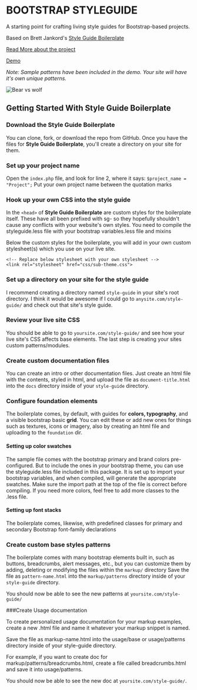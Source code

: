 BOOTSTRAP STYLEGUIDE
==============================

A starting point for crafting living style guides for Bootstrap-based projects.

Based on Brett Jankord's [Style Guide Boilerplate](http://brettjankord.com/projects/style-guide-boilerplate/)

[Read More about the project](http://www.google.com/‎)

[Demo](http://www.google.com/)

*Note: Sample patterns have been included in the demo. Your site will have it's own unique patterns.*

![Bear vs wolf](http://i.ytimg.com/vi/SrXGUybN_Qw/hqdefault.jpg)

## Getting Started With Style Guide Boilerplate

### Download the Style Guide Boilerplate
You can clone, fork, or download the repo from GitHub.
Once you have the files for **Style Guide Boilerplate**, you'll create a directory on your site for them.

### Set up your project name
Open the `index.php` file, and look for line 2, where it says:
`$project_name = "Project";`
Put your own project name between the quotation marks

### Hook up your own CSS into the style guide
In the `<head>` of **Style Guide Boilerplate** are custom styles for the boilerplate itself. These have all been prefixed with sg- so they hopefully shouldn't cause any conflicts with your website's own styles. You need to compile the styleguide.less file with your bootstrap variables.less file and mixins

Below the custom styles for the boilerplate, you will add in your own custom stylesheet(s) which you use on your live site.


    <!-- Replace below stylesheet with your own stylesheet -->
  	<link rel="stylesheet" href="css/sub-theme.css">


### Set up a directory on your site for the style guide
I recommend creating a directory named `style-guide` in your site's root directory. I think it would be awesome if I could go to `anysite.com/style-guide/` and check out that site's style guide.


### Review your live site CSS
You should be able to go to `yoursite.com/style-guide/` and see how your live site's CSS affects base elements.
The last step is creating your sites custom patterns/modules.

### Create custom documentation files
You can create an intro or other documentation files. Just create an html file with the contents, styled in html, and upload the file as `document-title.html` into the `docs` directory inside of your `style-guide` directory.

### Configure foundation elements
The boilerplate comes, by default, with guides for **colors, typography**, and a visible bootstrap basic **grid**. You can edit these or add new ones for things such as textures, icons or imagery, also by creating an html file and uploading to the `foundation` dir.

#### Setting up color swatches
The sample file comes with the bootstrap primary and brand colors pre-configured. But to include the ones in _your_ bootstrap theme, you can use the styleguide.less file included in this package. It is set up to import your bootstrap variables, and when compiled, will generate the appropriate swatches. Make sure the import path at the top of the file is correct before compiling. If you need more colors, feel free to add more classes to the .less file.

#### Setting up font stacks
The boilerplate comes, likewise, with predefined classes for primary and secondary Bootstrap font-family declarations

### Create custom base styles patterns
The boilerplate comes with many bootstrap elements built in, such as buttons, breadcrumbs, alert messages, etc., but you can customize them by adding, deleting or modifying the files within the `markup/` directory
Save the file as `pattern-name.html` into the `markup/patterns` directory inside of your `style-guide` directory.

You should now be able to see the new patterns at `yoursite.com/style-guide/`


###Create Usage documentation

To create personalized usage documentation for your markup examples, create a new .html file and name it whatever your markup snippet is named.

Save the file as markup-name.html into the usage/base or usage/patterns directory inside of your style-guide directory.

For example, if you want to create doc for markup/patterns/breadcrumbs.html, create a file called breadcrumbs.html and save it into usage/patterns.

You should now be able to see the new doc at `yoursite.com/style-guide/`.
